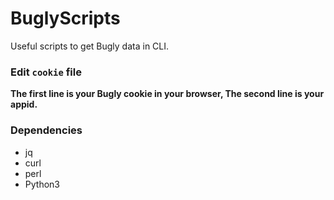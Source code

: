 # BuglyScripts
Useful scripts to get Bugly data in CLI.

### Edit `cookie` file
  **The first line is your Bugly cookie in your browser, The second line is your appid.**
 
### Dependencies
  + jq
  + curl
  + perl
  + Python3
